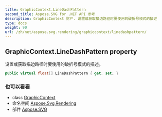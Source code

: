 ```yaml
---
title: GraphicContext.LineDashPattern
second_title: Aspose.SVG for .NET API 参考
description: GraphicContext 财产. 设置或获取描边路径时要使用的破折号模式的描述
type: docs
weight: 90
url: /zh/net/aspose.svg.rendering/graphiccontext/linedashpattern/
---
```

## GraphicContext.LineDashPattern property

设置或获取描边路径时要使用的破折号模式的描述。

```csharp
public virtual float[] LineDashPattern { get; set; }
```

### 也可以看看

* class [GraphicContext](../)
* 命名空间 [Aspose.Svg.Rendering](../../graphiccontext/)
* 部件 [Aspose.SVG](../../../)


